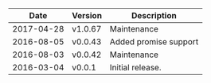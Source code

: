 | Date        | Version | Description |
| ----------- | ------- | ----------- |
| 2017-04-28  | v1.0.67 | Maintenance |
| 2016-08-05  | v0.0.43 | Added promise support |
| 2016-08-03  | v0.0.42 | Maintenance |
| 2016-03-04  | v0.0.1  | Initial release. |
